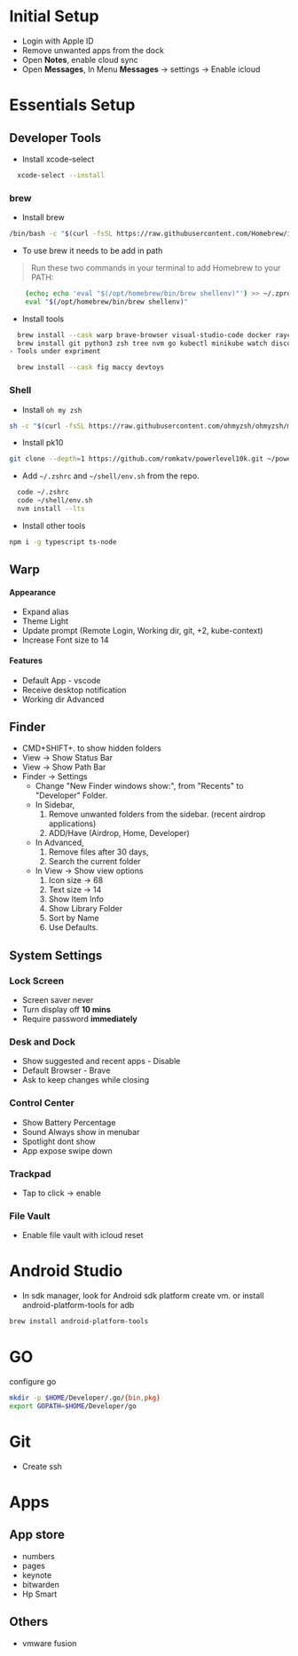 # Initial Setup

- Login with Apple ID
- Remove unwanted apps from the dock
- Open **Notes**, enable cloud sync
- Open **Messages**, In Menu **Messages** -> settings -> Enable icloud

# Essentials Setup

## Developer Tools

- Install xcode-select
```sh
  xcode-select --install
```
### brew
- Install brew
```sh
/bin/bash -c "$(curl -fsSL https://raw.githubusercontent.com/Homebrew/install/HEAD/install.sh)"
```
- To use brew it needs to be add in path
> Run these two commands in your terminal to add Homebrew to your PATH:
```sh
    (echo; echo 'eval "$(/opt/homebrew/bin/brew shellenv)"') >> ~/.zprofile
    eval "$(/opt/homebrew/bin/brew shellenv)"
```

- Install tools
```sh
  brew install --cask warp brave-browser visual-studio-code docker raycast android-studio google-drive appcleaner
  brew install git python3 zsh tree nvm go kubectl minikube watch discord slack rectangle openshift-cli
- Tools under expriment
```

```sh
  brew install --cask fig maccy devtoys
```

### Shell
- Install `oh my zsh`
```sh
sh -c "$(curl -fsSL https://raw.githubusercontent.com/ohmyzsh/ohmyzsh/master/tools/install.sh)"
```
- Install pk10
```sh
git clone --depth=1 https://github.com/romkatv/powerlevel10k.git ~/powerlevel10k
```
- Add `~/.zshrc` and `~/shell/env.sh` from the repo.
```sh
  code ~/.zshrc
  code ~/shell/env.sh
  nvm install --lts
```

- Install other tools
```sh
npm i -g typescript ts-node
```

## Warp
#### Appearance

- Expand alias
- Theme Light
- Update prompt (Remote Login, Working dir, git, +2, kube-context)
- Increase Font size to 14

#### Features
- Default App - vscode
- Receive desktop notification
- Working dir Advanced

## Finder
- CMD+SHIFT+. to show hidden folders
- View -> Show Status Bar
- View -> Show Path Bar
- Finder -> Settings
  - Change "New Finder windows show:", from "Recents" to "Developer" Folder.
  - In Sidebar,
      1. Remove unwanted folders from the sidebar. (recent airdrop applications)
      2. ADD/Have (Airdrop, Home, Developer)
  - In Advanced,
      1. Remove files after 30 days,
      2.  Search the current folder
  - In View -> Show view options
      1. Icon size -> 68
      1. Text size -> 14
      1. Show Item Info
      1. Show Library Folder
      1. Sort by Name
      1. Use Defaults.
  
## System Settings

### Lock Screen
- Screen saver never
- Turn display off **10 mins**
- Require password **immediately**

### Desk and Dock
- Show suggested and recent apps - Disable
- Default Browser - Brave
- Ask to keep changes while closing

### Control Center
- Show Battery Percentage
- Sound Always show in menubar
- Spotlight dont show
- App expose swipe down

### Trackpad
- Tap to click -> enable

### File Vault
- Enable file vault with icloud reset

# Android Studio
- In sdk manager, look for Android sdk platform create vm.
or install android-platform-tools for adb
```sh
brew install android-platform-tools
```

# GO
configure go
```sh
mkdir -p $HOME/Developer/.go/{bin,pkg}
export GOPATH=$HOME/Developer/go
```

# Git
- Create ssh

# Apps

## App store
- numbers
- pages
- keynote
- bitwarden
- Hp Smart

## Others
- vmware fusion

